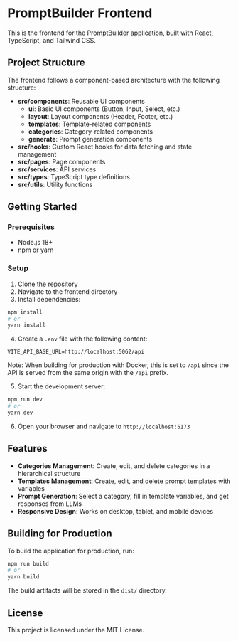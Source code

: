 # PromptBuilder Frontend

This is the frontend for the PromptBuilder application, built with React, TypeScript, and Tailwind CSS.

## Project Structure

The frontend follows a component-based architecture with the following structure:

- **src/components**: Reusable UI components
  - **ui**: Basic UI components (Button, Input, Select, etc.)
  - **layout**: Layout components (Header, Footer, etc.)
  - **templates**: Template-related components
  - **categories**: Category-related components
  - **generate**: Prompt generation components
- **src/hooks**: Custom React hooks for data fetching and state management
- **src/pages**: Page components
- **src/services**: API services
- **src/types**: TypeScript type definitions
- **src/utils**: Utility functions

## Getting Started

### Prerequisites

- Node.js 18+
- npm or yarn

### Setup

1. Clone the repository
2. Navigate to the frontend directory
3. Install dependencies:

```bash
npm install
# or
yarn install
```

4. Create a `.env` file with the following content:

```
VITE_API_BASE_URL=http://localhost:5062/api
```

Note: When building for production with Docker, this is set to `/api` since the API is served from the same origin with the `/api` prefix.

5. Start the development server:

```bash
npm run dev
# or
yarn dev
```

6. Open your browser and navigate to `http://localhost:5173`

## Features

- **Categories Management**: Create, edit, and delete categories in a hierarchical structure
- **Templates Management**: Create, edit, and delete prompt templates with variables
- **Prompt Generation**: Select a category, fill in template variables, and get responses from LLMs
- **Responsive Design**: Works on desktop, tablet, and mobile devices

## Building for Production

To build the application for production, run:

```bash
npm run build
# or
yarn build
```

The build artifacts will be stored in the `dist/` directory.

## License

This project is licensed under the MIT License.
